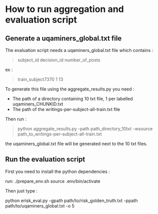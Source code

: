 # How to run aggregation and evaluation script

## Generate a uqaminers_global.txt file

The evaluation script needs a uqaminers_global.txt file which contains :


> subject_id decision_id number_of_posts

ex : 

> train_subject7370 1 13

To generate this file using the aggregate_results.py you need :

* The path of a directory containing 10 txt file, 1 per labelled uqaminers_CHUNKID.txt
* The path of the writings-per-subject-all-train.txt file

Then run :

> python aggregate_results.py -path path_directory_10txt -wsource path_to_writings-per-subject-all-train.txt

the uqaminers_global.txt file will be generated next to the 10 txt files.

## Run the evaluation script

First you need to install the python dependencies :

run:
 ./prepare_env.sh
 source .env/bin/activate

Then just type :

python erisk_eval.py -gpath path/to/risk_golden_truth.txt -ppath path/to/uqaminers_global.txt -o 5